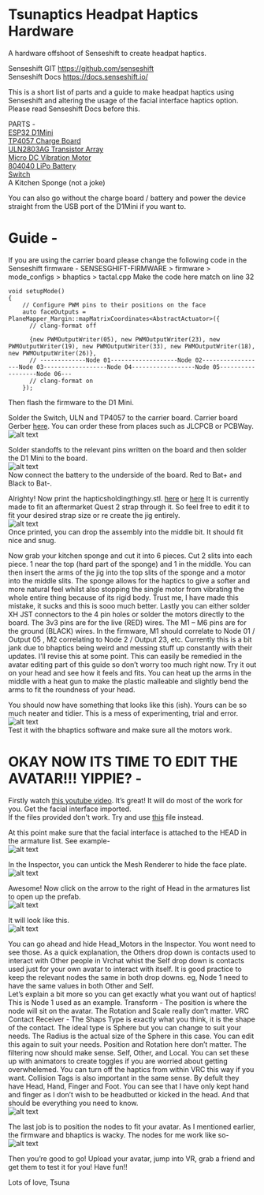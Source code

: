 # Tsunaptics Headpat Haptics Hardware

A hardware offshoot of Senseshift to create headpat haptics. 

Senseshift GIT https://github.com/senseshift \
Senseshift Docs https://docs.senseshift.io/ 

This is a short list of parts and a guide to make headpat haptics using Senseshift and 
altering the usage of the facial interface haptics option.
Please read Senseshift Docs before this. 

PARTS - \
[ESP32 D1Mini](https://www.aliexpress.com/item/1005006661449926.html?) \
[TP4057 Charge Board](https://www.aliexpress.com/item/1005004987359215.html?spm=a2g0o.order_list.order_list_main.10.5bb01802lKHa9X) \
[ULN2803AG Transistor Array](https://www.aliexpress.com/item/1005004008730216.html?spm=a2g0o.order_list.order_list_main.75.5bb01802lKHa9X) \
[Micro DC Vibration Motor](https://www.aliexpress.com/item/1005004438162130.html?spm=a2g0o.order_list.order_list_main.95.5bb01802lKHa9X) \
[804040 LiPo Battery](https://www.aliexpress.com/item/1005005247964640.html?spm=a2g0o.order_list.order_list_main.65.5bb01802lKHa9X) \
[Switch](https://www.aliexpress.com/item/4001207529493.html?spm=a2g0o.order_list.order_list_main.150.5bb01802lKHa9X) \
A Kitchen Sponge (not a joke)

You can also go without the charge board / battery and power the device straight from 
the USB port of the D1Mini if you want to.

# Guide -
If you are using the carrier board please change the following code in the Senseshift 
firmware -
SENSESGHIFT-FIRMWARE > firmware > mode_configs > bhaptics > tactal.cpp
Make the code here match on line 32
```
void setupMode()
{
    // Configure PWM pins to their positions on the face
    auto faceOutputs = PlaneMapper_Margin::mapMatrixCoordinates<AbstractActuator>({
      // clang-format off
      
      {new PWMOutputWriter(05), new PWMOutputWriter(23), new PWMOutputWriter(19), new PWMOutputWriter(33), new PWMOutputWriter(18), new PWMOutputWriter(26)},
      // -------------Node 01-------------------Node 02------------------Node 03------------------Node 04------------------Node 05------------------Node 06---
      // clang-format on
    });
```
Then flash the firmware to the D1 Mini.

Solder the Switch, ULN and TP4057 to the carrier board.
Carrier board Gerber [here](https://github.com/Tonouda/a-bunch-of-junk/raw/main/HeadpatHapticsGerber.zip). You can order these from places such as JLCPCB or PCBWay.
![alt text](https://github.com/Tonouda/a-bunch-of-junk/blob/main/tsunaptics001.png?raw=true)

Solder standoffs to the relevant pins written on the board and then solder the D1 Mini to the board. \
![alt text](https://github.com/Tonouda/a-bunch-of-junk/blob/main/tsunaptics002.png?raw=true) \
Now connect the battery to the underside of the board. Red to Bat+ and Black to Bat-.

Alrighty! Now print the hapticsholdingthingy.stl. [here](https://github.com/Tonouda/a-bunch-of-junk/blob/main/HapticHoldingthingy%20v1.stl) or [here](https://github.com/Tonouda/a-bunch-of-junk/blob/main/HapticHoldingthingy%20v2.stl) It is currently made to fit an aftermarket 
Quest 2 strap through it. So feel free to edit it to fit your desired strap size or re create 
the jig entirely. \
![alt text](https://github.com/Tonouda/a-bunch-of-junk/blob/main/Screenshot%202024-04-01%20233346.png?raw=true) \
Once printed, you can drop the assembly into the middle bit. It should fit nice and snug.

Now grab your kitchen sponge and cut it into 6 pieces.
Cut 2 slits into each piece. 1 near the top (hard part of the sponge) and 1 in the middle.
You can then insert the arms of the jig into the top slits of the sponge and a motor into 
the middle slits. The sponge allows for the haptics to give a softer and more natural feel 
whilst also stopping the single motor from vibrating the whole entire thing because of its 
rigid body. Trust me, I have made this mistake, it sucks and this is sooo much better.
Lastly you can either solder XH JST connectors to the 4 pin holes or solder the motors 
directly to the board. 
The 3v3 pins are for the live (RED) wires. 
The M1 – M6 pins are for the ground (BLACK) wires.
In the firmware, M1 should correlate to Node 01 / Output 05 , M2 correlating to Node 2 / 
Output 23, etc.
Currently this is a bit jank due to bhaptics being weird and messing stuff up constantly 
with their updates. I’ll revise this at some point. This can easily be remedied in the 
avatar editing part of this guide so don’t worry too much right now.
Try it out on your head and see how it feels and fits.
You can heat up the arms in the middle with a heat gun to make the plastic malleable 
and slightly bend the arms to fit the roundness of your head.

You should now have something that looks like this (ish). Yours can be so much neater 
and tidier. This is a mess of experimenting, trial and error. \
![alt text](https://github.com/Tonouda/a-bunch-of-junk/blob/main/Screenshot%202024-04-01%20233635.png?raw=true) \
Test it with the bhaptics software and make sure all the motors work.

# OKAY NOW ITS TIME TO EDIT THE AVATAR!!! YIPPIE? -
Firstly watch [this youtube video](https://www.youtube.com/watch?v=QCtdo5_cYdk&ab_channel=PxINKY). It’s great! It will do most of the work for you. Get the 
facial interface imported. \
If the files provided don't work. Try and use [this](https://github.com/Tonouda/a-bunch-of-junk/raw/main/av3-animator-as-code-main%20(1).zip) file instead.

At this point make sure that the facial interface is attached to the HEAD in the armature 
list. See example- \
![alt text](https://github.com/Tonouda/a-bunch-of-junk/blob/main/Screenshot%202024-04-01%20233702.png?raw=true)

In the Inspector, you can untick the Mesh Renderer to hide the face plate. \
![alt text](https://github.com/Tonouda/a-bunch-of-junk/blob/main/Screenshot%202024-04-01%20233709.png?raw=true)

Awesome! 
Now click on the arrow to the right of Head in the armatures list to open up the prefab. \
![alt text](https://github.com/Tonouda/a-bunch-of-junk/blob/main/Screenshot%202024-04-01%20233713.png?raw=true)

It will look like this. \
![alt text](https://github.com/Tonouda/a-bunch-of-junk/blob/main/Screenshot%202024-04-01%20233718.png?raw=true)

You can go ahead and hide Head_Motors in the Inspector. You wont need to see those.
As a quick explanation, the Others drop down is contacts used to interact with Other 
people in Vrchat whist the Self drop down is contacts used just for your own avatar to 
interact with itself. It is good practice to keep the relevant nodes the same in both drop 
downs. eg, Node 1 need to have the same values in both Other and Self. \
Let’s explain a bit more so you can get exactly what you want out of haptics! This is 
Node 1 used as an example.
Transform - The position is where the node will sit on the avatar. The Rotation and Scale 
really don’t matter.
VRC Contact Receiver - The Shaps Type is exactly what you think, it is the shape of the 
contact. The ideal type is Sphere but you can change to suit your needs. The Radius is 
the actual size of the Sphere in this case. You can edit this again to suit your needs. 
Position and Rotation here don’t matter.
The filtering now should make sense. Self, Other, and Local. You can set these up with 
animators to create toggles if you are worried about getting overwhelemed. You can 
turn off the haptics from within VRC this way if you want.
Collision Tags is also important in the same sense. By defult they have Head, Hand, 
Finger and Foot. You can see that I have only kept hand and finger as I don’t wish to be 
headbutted or kicked in the head.
And that should be everything you need to know. \
![alt text](https://github.com/Tonouda/a-bunch-of-junk/blob/main/Screenshot%202024-04-01%20233725.png?raw=true)

The last job is to position the nodes to fit your avatar.
As I mentioned earlier, the firmware and bhaptics is wacky. 
The nodes for me work like so- \
![alt text](https://github.com/Tonouda/a-bunch-of-junk/blob/main/Screenshot%202024-04-01%20233733.png?raw=true)

Then you’re good to go!
Upload your avatar, jump into VR, grab a friend and get them to test it for you!
Have fun!!

Lots of love,
Tsuna
